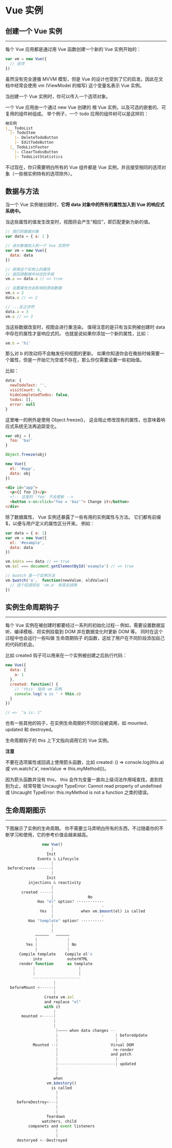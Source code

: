 # Vue 实例

## 创建一个 Vue 实例
---

每个 Vue 应用都是通过用 Vue 函数创建一个新的 Vue 实例开始的：

``` js
var vm = new Vue({
  // 选项
})
```

虽然没有完全遵循 MVVM 模型，但是 Vue 的设计也受到了它的启发。因此在文档中经常会使用 vm (ViewModel 的缩写) 这个变量名表示 Vue 实例。

当创建一个 Vue 实例时，你可以传入一个选项对象。

一个 Vue 应用由一个通过 new Vue 创建的 根 Vue 实例，以及可选的嵌套的、可复用的组件树组成。 举个例子，一个 todo 应用的组件树可以是这样的：

``` md
根实例
|__ TodoList
  |- TodoItem
    |- DeleteTodoButton
    |- EditTodoButton
  |_ TodoListFooter
    |- ClearTodosButton
    |- TodoListStatistics
```

不过现在，你只需要明白所有的 Vue 组件都是 Vue 实例，并且接受相同的选项对象（一些根实例特有的选项除外）。

## 数据与方法

当一个 Vue 实例被创建时，**它将 data 对象中的所有的属性加入到 Vue 的响应式系统中。**

当这些属性的值发生改变时，视图将会产生“相应”，即匹配更新为新的值。

``` js
// 我们的数据对象
var data = { a: 1 }

// 该对象被加入到一个 Vue 实例中
var vm = new Vue({
  data: data
})

// 获得这个实例上的属性
// 返回源数据中对应的字段
vm.a == data.a // => true

// 设置属性也会影响到原始数据
vm.a = 2
data.a // => 2

// ...反之亦然
data.a = 3
vm.a // => 3
```

当这些数据改变时，视图会进行重渲染。
值得注意的是只有当实例被创建时 data 中存在的属性才是响应式的。
也就是说如果你添加一个新的属性，比如：

``` js
vm.b = 'hi'
```

那么对 b 的改动将不会触发任何视图的更新。
如果你知道你会在晚些时候需要一个属性，但是一开始它为空或不存在，那么你仅需要设置一些初始值。

比如：

``` js
data: {
  newTodoText: '',
  visitCount: 0,
  hideCompletedTodos: false,
  todos: [],
  error: null
}
```

这里唯一的例外是使用 Object.freeze()， 这会阻止修改现有的属性，也意味着响应式系统无法再追踪变化。

``` js
var obj = {
  foo: 'bar'
}

Object.freeze(obj)

new Vue({
  el: '#app',
  data: obj
})
```

``` html
<div id="app">
  <p>{{ foo }}</p>
  <!-- 这里的 'foo' 不会更新 -->
  <button v-on:click="foo = 'baz'"> Change it</button>
</div>
```

除了数据属性， Vue 实例还暴露了一些有用的实例属性与方法。
它们都有前缀 $，以便与用户定义的属性区分开来。
例如：

``` js
var data = { a: 1}
var vm = new Vue({
  el: '#example',
  data: data
})

vm.$data === data // => true
vm.$el === document.getElementById('example') // => true

// $watch 是一个实例方法
vm.$watch('a',  function(newValue, oldValue){
  // 这个回调将在 'vm.a' 改变后调用
})
```

## 实例生命周期钩子
---

每个 Vue 实例在被创建时都要经过一系列的初始化过程-- 例如，需要设置数据监听、编译模板、将实例挂载到 DOM 并在数据变化时更新 DOM 等。 同时在这个过程中也会运行一些叫做 生命周期钩子 的函数，这给了用户在不同阶段添加自己的代码的机会。

比如 created 钩子可以用来在一个实例被创建之后执行代码：

``` js
new Vue({
  data: {
    a: 1
  },
  created: function() {
    // 'this' 指向 vm 实例
    console.log('a is ' + this.a)
  }
})

// =>  "a is: 1"
```

也有一些其他的钩子，在实例生命周期的不同阶段被调用，如 mounted、updated 和 destroyed。

生命周期钩子的 this 上下文指向调用它的 Vue 实例。

**注意**

不要在选项属性或回调上使用箭头函数，比如 created: () => console.log(this.a) 或 vm.watch('a', newValue => this.myMethod())。

因为箭头函数并没有 this， this 会作为变量一直向上级词法作用域查找，直到找到为止，经常导致 Uncaught TypeError: Cannot read property of undefined 或 Uncaught TypeError: this.myMethod is not a function 之类的错误。

## 生命周期图示
---

下图展示了实例的生命周期。
你不需要立马弄明白所有的东西，不过随着你的不断学习和使用，它的参考价值会越来越高。

``` js
                new Vue()
                    |
                  Init
              Events & Lifecycle
                    |
 beforeCreate ------|
                    |
                  Init
          injections & reactivity
                    |
       created -----|
                    |               No
              Has "el" option? ············
                    |                     ·
               Yes  |            when vm.$mount(el) is called
                    |                     ·
          Has "template" option? ··········
                    |
                    |
             ——————   ——————
             |             |
         Yes |             | No
             |             |
      Compile template    Compile el's
            into           outerHTML
      render function      as template
            |                   |
            |                   |
            ---------------------
                     |
  beforeMount <------|
                     |
                 Create vm.$el
                 and replace "el"
                 with it
                     |
       mounted <-----|
                     |
                     |
                      |———— when data changes --
                      |                         | beforeUpdate
                      |                         |
            Mounted --|                       Virual DOM 
                      |                        re-render
                      |                       and patch
                      |                         |
                      |-------------------------| updated
                      |
                      |
                     when
                  vm.$destory()
                    is called
                      |
                      |
     beforeDestroy<---|
                      |
                      |
                  Teardown
                watchers, child
          componets and event listeners
                      |
                      |
     destoryed <--Destroyed
```